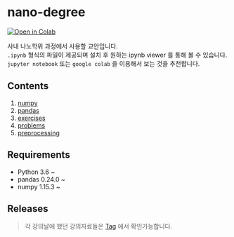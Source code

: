# nano-degree

[![Open in Colab](https://colab.research.google.com/assets/colab-badge.svg)](https://colab.research.google.com/github/pparkddo/nano-degree/)  

사내 나노학위 과정에서 사용할 교안입니다.  
`.ipynb` 형식의 파일이 제공되며 설치 후 원하는 ipynb viewer 를 통해 볼 수 있습니다.  
`jupyter notebook` 또는 `google colab` 을 이용해서 보는 것을 추천합니다.

## Contents
1. [numpy](https://colab.research.google.com/github/pparkddo/nano-degree/blob/master/numpy.ipynb)
2. [pandas](https://colab.research.google.com/github/pparkddo/nano-degree/blob/master/pandas.ipynb)
3. [exercises](https://colab.research.google.com/github/pparkddo/nano-degree/blob/master/exercises.ipynb)
4. [problems](https://colab.research.google.com/github/pparkddo/nano-degree/blob/master/problems.ipynb)
5. [preprocessing](https://colab.research.google.com/github/pparkddo/nano-degree/blob/master/preprocessing.ipynb)

## Requirements
- Python 3.6 ~
- pandas 0.24.0 ~
- numpy 1.15.3 ~

## Releases
> 각 강의날에 했던 강의자료들은 [Tag](https://github.com/pparkddo/nano-degree/tags) 에서 확인가능합니다.
